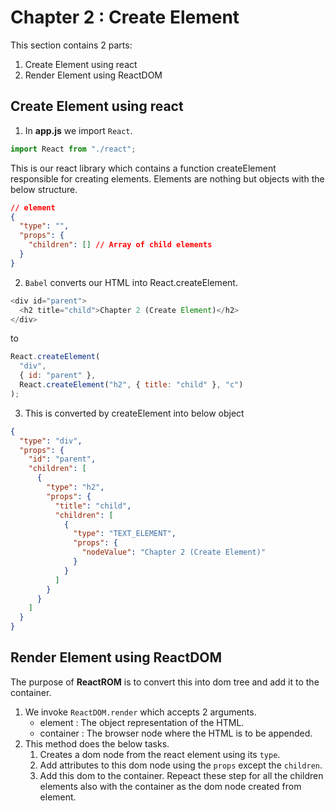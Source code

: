 # Chapter 2 : Create Element

This section contains 2 parts:

1. Create Element using react
2. Render Element using ReactDOM

## Create Element using react

1. In **app.js** we import `React`.

```javascript
import React from "./react";
```

This is our react library which contains a function createElement responsible for creating elements. Elements are nothing but objects with the below structure.

```json
// element
{
  "type": "",
  "props": {
    "children": [] // Array of child elements
  }
}
```

2. `Babel` converts our HTML into React.createElement.

```javascript
<div id="parent">
  <h2 title="child">Chapter 2 (Create Element)</h2>
</div>
```

to

```javascript
React.createElement(
  "div",
  { id: "parent" },
  React.createElement("h2", { title: "child" }, "c")
);
```

3. This is converted by createElement into below object

```json
{
  "type": "div",
  "props": {
    "id": "parent",
    "children": [
      {
        "type": "h2",
        "props": {
          "title": "child",
          "children": [
            {
              "type": "TEXT_ELEMENT",
              "props": {
                "nodeValue": "Chapter 2 (Create Element)"
              }
            }
          ]
        }
      }
    ]
  }
}
```

## Render Element using ReactDOM

The purpose of **ReactROM** is to convert this into dom tree and add it to the container.

1. We invoke `ReactDOM.render` which accepts 2 arguments.
   - element : The object representation of the HTML.
   - container : The browser node where the HTML is to be appended.
2. This method does the below tasks.
   1. Creates a dom node from the react element using its `type`.
   2. Add attributes to this dom node using the `props` except the `children`.
   3. Add this dom to the container. Repeact these step for all the children elements also with the container as the dom node created from element.
